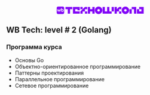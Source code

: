<p align="center">
<a href="https://tech.wildberries.ru/techschool" target="_blank">
<svg xmlns="http://www.w3.org/2000/svg" width="234" height="21" fill="none">
<path fill="#8306f7" fill-rule="evenodd" d="M102.189 10.0082C102.189 4.4822 106.669.0024 112.195.0024 117.721.0024 122.201
4.4822 122.201 10.0082 122.201 15.5343 117.721 20.014 112.195 20.014 106.669 20.014 102.189 15.5343 102.189
10.0082ZM112.195 6.673C110.353 6.673 108.86 8.1662 108.86 10.0082 108.86 11.8503 110.353 13.3435 112.195 13.3435 114.037
13.3435 115.53 11.8503 115.53 10.0082 115.53 8.1662 114.037 6.673 112.195 6.673ZM83.3418.9116H89.4059V6.9757L95.47
6.9757V.9116H101.534V19.104H95.47L95.47 13.0399H89.4059L89.4059
19.104H83.3418V.9116ZM63.4102.9116H69.4742V6.9757H63.4102V.9116ZM69.4743 13.0399H75.5383L75.5384
6.9757H81.6024V.9116H75.5383L69.4742 6.9757 63.4102 13.0399V19.104H69.4742L69.4743 13.0399ZM75.5383 13.0399 81.6024
13.0399V19.104H75.5384L75.5383 13.0399ZM43.4785.9116H61.6709V10.0078H55.6067L55.6067 6.9757H49.5426L49.5426 13.0399
61.6709 13.0399V19.104H43.4785V.9116ZM23.5469.9116H41.7398V6.9757H35.6757L35.6757 19.104H29.611V6.9757L23.5469
6.9757V.9116ZM220.777.9116H232.905V19.104H214.713V6.9757L220.777 6.9757V.9116ZM226.841 6.9757 220.777 6.9757 220.777
13.0399H226.841V6.9757ZM200.845.9116H212.973V19.104H206.909V6.9757L200.845 6.9757V.9116ZM194.781 6.9757 200.845 6.9757
200.845 19.104H194.781V6.9757ZM173.939 10.0082C173.939 4.4822 178.419.0024 183.945.0024 189.471.0024 193.951 4.4822
193.951 10.0082 193.951 15.5343 189.471 20.014 183.945 20.014 178.419 20.014 173.939 15.5343 173.939 10.0082ZM183.945
6.673C182.103 6.673 180.61 8.1662 180.61 10.0082 180.61 11.8503 182.103 13.3435 183.945 13.3435 185.788 13.3435 187.28
11.8503 187.28 10.0082 187.28 8.1662 185.788 6.673 183.945
6.673ZM167.047.9106H173.111V6.9748H167.047V13.0389H160.983V19.103H154.918V.9124H160.983V6.9748L167.047.9106ZM167.047
13.0388V19.1029H173.111V13.0388H167.047ZM122.857.9124H128.921V13.0406H134.985V.9124H141.049V13.0406L147.114
13.0406V19.1047H122.857V.9124ZM147.113.9124H153.178V13.0406L147.114 13.0406 147.113.9124ZM3.7356 20H16.2644C18.3274 20
20 18.3275 20 16.2645V3.7359C20 1.6725 18.3274 0 16.2644 0H3.7356C1.6722 0 0 1.6725 0 3.7359V16.2645C0 18.3275 1.6722
20 3.7356 20ZM13.2134 10.4768C13.2134 11.5853 14.1091 12.437 15.1737 12.437 16.2559 12.437 17.1521 11.5853 17.1521
10.4768 17.1521 9.4031 16.3092 8.5251 15.1827 8.5251 14.0562 8.5251 13.2134 9.4031 13.2134 10.4768ZM6.6188 7.1944
8.0558 10.9377 9.5014 7.1944H11.2049L8.6857 13.7764H7.5854L6.0598 9.8559 4.5428 13.7764H3.443L.9147
7.1944H2.6268L4.0729 10.9377 5.5189 7.1944H6.6188ZM13.2134 7.5495C13.781 7.1681 14.4462 6.9463 15.1827 6.9463 17.1521
6.9463 18.7219 8.5075 18.7219 10.4677 18.7219 12.446 17.1254 14.0073 15.1737 14.0073 13.2311 14.0073 11.6432 12.437
11.6432 10.4854V4.0723H13.2134V7.5495Z" clip-rule="evenodd"></path>
</svg>
</a>
</p>

## WB Tech: level # 2 (Golang)

### Программа курса

- Основы Go
- Объектно-ориентированное программирование
- Паттерны проектирования
- Параллельное программирование
- Сетевое программирование
